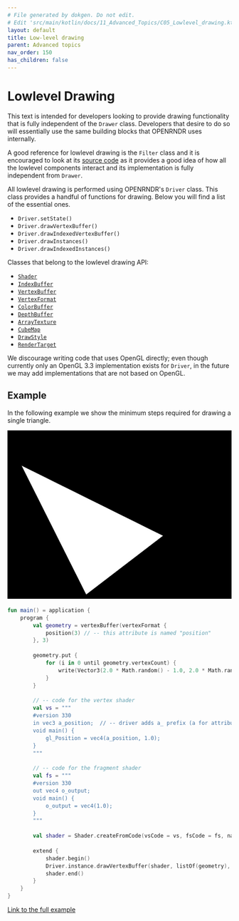 ```yaml
---
# File generated by dokgen. Do not edit. 
# Edit 'src/main/kotlin/docs/11_Advanced_Topics/C05_Lowlevel_drawing.kt' instead.
layout: default
title: Low-level drawing
parent: Advanced topics
nav_order: 150
has_children: false
---
```

 
# Lowlevel Drawing

This text is intended for developers looking to provide drawing 
functionality that is fully independent of 
the `Drawer` class. Developers that desire to do so will essentially 
use the same building blocks that OPENRNDR
uses internally.
    
A good reference for lowlevel drawing is the `Filter` class and it is 
encouraged to look at its 
[source code](https://github.com/openrndr/openrndr/blob/master/openrndr-draw/src/commonMain/kotlin/org/openrndr/draw/Filter.kt)
as it provides a good idea of how all the lowlevel components interact 
and its implementation is fully independent from `Drawer`.
    
All lowlevel drawing is performed using OPENRNDR's `Driver` class. 
This class provides a handful of functions for
drawing. Below you will find a list of the essential ones.
 * `Driver.setState()`    
 * `Driver.drawVertexBuffer()`
 * `Driver.drawIndexedVertexBuffer()`        
 * `Driver.drawInstances()`
 * `Driver.drawIndexedInstances()`
 
Classes that belong to the lowlevel drawing API:
 * [`Shader`](https://github.com/openrndr/openrndr/blob/v0.4.0-rc.7/openrndr-draw/src/commonMain/kotlin/org/openrndr/draw/Shader.kt)
 * [`IndexBuffer`](https://github.com/openrndr/openrndr/blob/v0.4.0-rc.7/openrndr-draw/src/commonMain/kotlin/org/openrndr/draw/IndexBuffer.kt)
 * [`VertexBuffer`](https://github.com/openrndr/openrndr/blob/v0.4.0-rc.7/openrndr-draw/src/commonMain/kotlin/org/openrndr/draw/VertexBuffer.kt)
 * [`VertexFormat`](https://github.com/openrndr/openrndr/blob/v0.4.0-rc.7/openrndr-draw/src/commonMain/kotlin/org/openrndr/draw/VertexFormat.kt)
 * [`ColorBuffer`](https://github.com/openrndr/openrndr/blob/v0.4.0-rc.7/openrndr-draw/src/commonMain/kotlin/org/openrndr/draw/ColorBuffer.kt)
 * [`DepthBuffer`](https://github.com/openrndr/openrndr/blob/v0.4.0-rc.7/openrndr-draw/src/commonMain/kotlin/org/openrndr/draw/DepthBuffer.kt)
 * [`ArrayTexture`](https://github.com/openrndr/openrndr/blob/v0.4.0-rc.7/openrndr-draw/src/commonMain/kotlin/org/openrndr/draw/ArrayTexture.kt)
 * [`CubeMap`](https://github.com/openrndr/openrndr/blob/v0.4.0-rc.7/openrndr-draw/src/commonMain/kotlin/org/openrndr/draw/Cubemap.kt)
 * [`DrawStyle`](https://github.com/openrndr/openrndr/blob/v0.4.0-rc.7/openrndr-draw/src/commonMain/kotlin/org/openrndr/draw/DrawStyle.kt)
 * [`RenderTarget`](https://github.com/openrndr/openrndr/blob/v0.4.0-rc.7/openrndr-draw/src/commonMain/kotlin/org/openrndr/draw/RenderTarget.kt)

We discourage writing code that uses OpenGL directly; even though currently 
only an OpenGL 3.3 implementation exists 
for `Driver`, in the future we may add implementations that 
are not based on OpenGL.       
 
## Example
    
In the following example we show the minimum steps required for drawing 
a single triangle.         
 
<img alt="media/lowlevel-drawing-001.jpg" src="../media/lowlevel-drawing-001.jpg" loading="lazy"> 
 
```kotlin
fun main() = application {
    program {
        val geometry = vertexBuffer(vertexFormat {
            position(3) // -- this attribute is named "position"
        }, 3)
        
        geometry.put {
            for (i in 0 until geometry.vertexCount) {
                write(Vector3(2.0 * Math.random() - 1.0, 2.0 * Math.random() - 1.0, 0.0))
            }
        }
        
        // -- code for the vertex shader
        val vs = """
        #version 330                
        in vec3 a_position;  // -- driver adds a_ prefix (a for attribute)
        void main() {
            gl_Position = vec4(a_position, 1.0);                
        }
        """
        
        // -- code for the fragment shader
        val fs = """
        #version 330
        out vec4 o_output;
        void main() {
            o_output = vec4(1.0);                                                                                                                
        }                                                                
        """
        
        val shader = Shader.createFromCode(vsCode = vs, fsCode = fs, name = "custom-shader")
        
        extend {
            shader.begin()
            Driver.instance.drawVertexBuffer(shader, listOf(geometry), DrawPrimitive.TRIANGLES, 0, 3)
            shader.end()
        }
    }
}
``` 
 
[Link to the full example](https://github.com/openrndr/openrndr-examples/blob/master/src/main/kotlin/examples/11_Advanced_Topics/C05_Lowlevel_drawing000.kt) 

